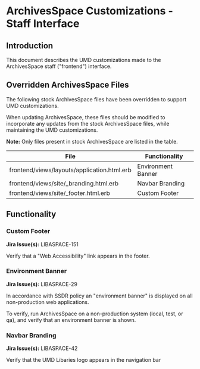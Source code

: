 # ArchivesSpace Customizations - Staff Interface

## Introduction

This document describes the UMD customizations made to the ArchivesSpace
staff ("frontend") interface.

## Overridden ArchivesSpace Files

The following stock ArchivesSpace files have been overridden to support UMD
customizations.

When updating ArchivesSpace, these files should be modified to incorporate any
updates from the stock ArchivesSpace files, while maintaining the UMD
customizations.

**Note:** Only files present in stock ArchivesSpace are listed in the table.

| File                                         | Functionality      |
| -------------------------------------------- | ------------------ |
| frontend/views/layouts/application.html.erb  | Environment Banner |
| frontend/views/site/_branding.html.erb       | Navbar Branding    |
| frontend/views/site/_footer.html.erb         | Custom Footer      |

## Functionality

### Custom Footer

**Jira Issue(s):** LIBASPACE-151

Verify that a "Web Accessibility" link appears in the footer.

### Environment Banner

**Jira Issue(s):** LIBASPACE-29

In accordance with SSDR policy an "environment banner" is displayed on all
non-production web applications.

To verify, run ArchivesSpace on a non-production system (local, test, or qa),
and verify that an environment banner is shown.

### Navbar Branding

**Jira Issue(s):** LIBASPACE-42

Verify that the UMD Libaries logo appears in the navigation bar
